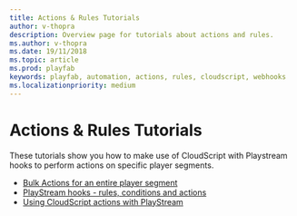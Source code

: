```yaml
---
title: Actions & Rules Tutorials
author: v-thopra
description: Overview page for tutorials about actions and rules.
ms.author: v-thopra
ms.date: 19/11/2018
ms.topic: article
ms.prod: playfab
keywords: playfab, automation, actions, rules, cloudscript, webhooks
ms.localizationpriority: medium
---
```


# Actions &amp; Rules Tutorials

These tutorials show you how to make use of CloudScript with Playstream hooks to perform actions on specific player segments.

- [Bulk Actions for an entire player segment](bulk-actions-for-an-entire-player-segment.md)
- [PlayStream hooks - rules, conditions and actions](playstream-hooks-rules-conditions-and-actions.md)
- [Using CloudScript actions with PlayStream](using-cloudscript-actions-with-playstream.md)